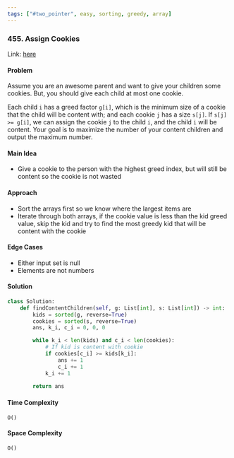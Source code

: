 ```yaml
---
tags: ["#two_pointer", easy, sorting, greedy, array]
---
```

### 455. Assign Cookies

Link: [here](https://leetcode.com/problems/assign-cookies/)

#### Problem
Assume you are an awesome parent and want to give your children some cookies. But, you should give each child at most one cookie.

Each child `i` has a greed factor `g[i]`, which is the minimum size of a cookie that the child will be content with; and each cookie `j` has a size `s[j]`. If `s[j] >= g[i]`, we can assign the cookie `j` to the child `i`, and the child `i` will be content. Your goal is to maximize the number of your content children and output the maximum number.

#### Main Idea
- Give a cookie to the person with the highest greed index, but will still be content so the cookie is not wasted

#### Approach
- Sort the arrays first so we know where the largest items are
- Iterate through both arrays, if the cookie value is less than the kid greed value, skip the kid and try to find the most greedy kid that will be content with the cookie

#### Edge Cases
- Either input set is null
- Elements are not numbers

#### Solution
```python 
class Solution:
    def findContentChildren(self, g: List[int], s: List[int]) -> int:
        kids = sorted(g, reverse=True)
        cookies = sorted(s, reverse=True)
        ans, k_i, c_i = 0, 0, 0

        while k_i < len(kids) and c_i < len(cookies):
            # If kid is content with cookie
            if cookies[c_i] >= kids[k_i]:
                ans += 1
                c_i += 1
            k_i += 1
        
        return ans
```

#### Time Complexity
`O()`

#### Space Complexity
`O()`

